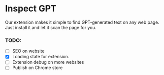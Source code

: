 # Inspect GPT

Our extension makes it simple to find GPT-generated text on any web page. Just install it and let it scan the page for you.

### TODO:

- [ ] SEO on website
- [x] Loading state for extension.
- [ ] Extension debug on more websites
- [ ] Publish on Chrome store
